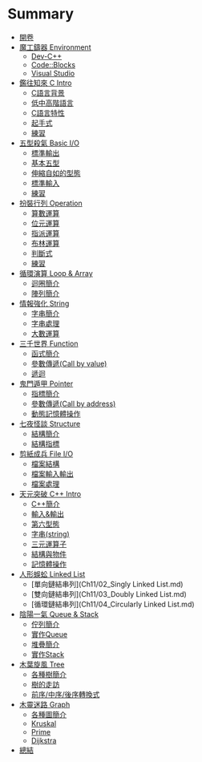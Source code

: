 # Summary

* [開卷](README.md)
* [魔工鑄器 Environment](Ch0/Intro.md)
  * [Dev-C++](Ch0/01_devcpp.md)
  * [Code::Blocks](Ch0/02_codeblocks.md)
  * [Visual Studio](Ch0/03_visualstudio.md)
* [鑑往知來 C Intro](Ch1/Intro.md)
  * [C語言背景](Ch1/01_history.md)
  * [低中高階語言](Ch1/02_language_diff.md)
  * [C語言特性](Ch1/03_spec.md)
  * [起手式](Ch1/04_newbie.md)
  * [練習](Ch1/05_practice.md)
* [五型殺氣 Basic I/O](Ch2/Intro.md)
  * [標準輸出](Ch2/01_stdout.md)
  * [基本五型](Ch2/02_type.md)
  * [伸縮自如的型態](Ch2/03_changable.md)
  * [標準輸入](Ch2/04_stdin.md)
  * [練習](Ch2/05_practice.md)
* [扮裝行列 Operation](Ch3/Intro.md)
  * [算數運算](Ch3/01_arithmetic.md)
  * [位元運算](Ch3/02_bitComputing.md)
  * [指派運算](Ch3/03_assignment.md)
  * [布林運算](Ch3/04_boolean.md)
  * [判斷式](Ch3/05_ifStatement.md)
  * [練習](Ch3/06_practice.md)  
* [循環演算 Loop & Array](Ch4/Intro.md)
  * [迴圈簡介](Ch4/01_loop.md)
  * [陣列簡介](Ch4/02_array.md)
* [情報強化 String](Ch5/Intro.md)
  * [字串簡介](Ch5/01_string.md)
  * [字串處理](Ch5/02_bignumber.md)
  * [大數運算]()
* [三千世界 Function](Ch6/Intro.md)
  * [函式簡介]()
  * [參數傳遞(Call by value)]()
  * [遞迴]()
* [鬼門遁甲 Pointer](Ch7/Intro.md)
  * [指標簡介]()
  * [參數傳遞(Call by address)]()
  * [動態記憶體操作]()
* [七夜怪談 Structure](Ch8/Intro.md)
  * [結構簡介]()
  * [結構指標]()
* [剪紙成兵 File I/O](Ch9/Intro.md)
  * [檔案結構]()
  * [檔案輸入輸出]()
  * [檔案處理]()
* [天元突破 C++ Intro](Ch10/Intro.md)
  * [C++簡介](Ch10/01_introduction.md)
  * [輸入&輸出](Ch10/02_inputAndOutput.md)
  * [第六型態](Ch10/03_boolean.md)
  * [字串(string)](Ch10/04_string.md)
  * [三元運算子](Ch10/05_TernaryOperator.md)
  * [結構與物件](Ch10/06_structAndObject.md)
  * [記憶體操作](Ch10/07_memoryControl.md)
* [人形蜈蚣 Linked List](Ch11/01_Intro.md)
  * [單向鏈結串列](Ch11/02_Singly Linked List.md)
  * [雙向鏈結串列](Ch11/03_Doubly Linked List.md)
  * [循環鏈結串列](Ch11/04_Circularly Linked List.md)
* [陰陽一氣 Queue & Stack](Ch12/Intro.md)
  * [佇列簡介](Ch12/01_queue_intro.md)
  * [實作Queue](Ch12/02_queue_implementation.md)
  * [堆疊簡介](Ch12/03_stack_intro.md)
  * [實作Stack]()
* [木葉旋風 Tree](Ch13/Intro.md)
  * [各種樹簡介]()
  * [樹的走訪]()
  * [前序/中序/後序轉換式]()
* [木靈迷路 Graph](Ch14/Intro.md)
  * [各種圖簡介]()
  * [Kruskal]()
  * [Prime]()
  * [Dijkstra]()
* [總結](End.md)
